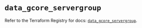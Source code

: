 # `data_gcore_servergroup`

Refer to the Terraform Registry for docs: [`data_gcore_servergroup`](https://registry.terraform.io/providers/g-core/gcore/0.31.1/docs/data-sources/servergroup).
